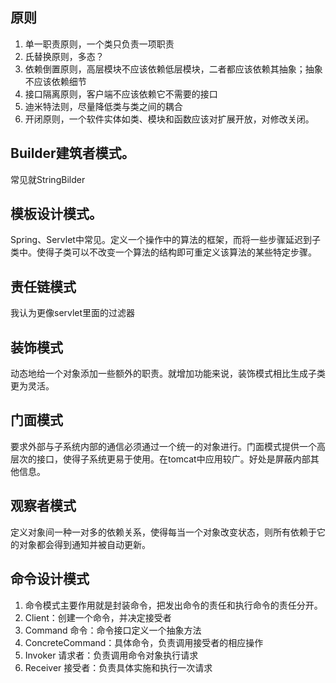 ## 原则
1. 单一职责原则，一个类只负责一项职责
2. 氏替换原则，多态？
3. 依赖倒置原则，高层模块不应该依赖低层模块，二者都应该依赖其抽象；抽象不应该依赖细节
4. 接口隔离原则，客户端不应该依赖它不需要的接口
5. 迪米特法则，尽量降低类与类之间的耦合
6. 开闭原则，一个软件实体如类、模块和函数应该对扩展开放，对修改关闭。

## Builder建筑者模式。
常见就StringBilder


## 模板设计模式。
Spring、Servlet中常见。定义一个操作中的算法的框架，而将一些步骤延迟到子类中。使得子类可以不改变一个算法的结构即可重定义该算法的某些特定步骤。

## 责任链模式
我认为更像servlet里面的过滤器

## 装饰模式
动态地给一个对象添加一些额外的职责。就增加功能来说，装饰模式相比生成子类更为灵活。

## 门面模式
要求外部与子系统内部的通信必须通过一个统一的对象进行。门面模式提供一个高层次的接口，使得子系统更易于使用。在tomcat中应用较广。好处是屏蔽内部其他信息。

## 观察者模式
定义对象间一种一对多的依赖关系，使得每当一个对象改变状态，则所有依赖于它的对象都会得到通知并被自动更新。

## 命令设计模式
1. 命令模式主要作用就是封装命令，把发出命令的责任和执行命令的责任分开。
2. Client：创建一个命令，并决定接受者
1. Command 命令：命令接口定义一个抽象方法
1. ConcreteCommand：具体命令，负责调用接受者的相应操作
1. Invoker 请求者：负责调用命令对象执行请求
1. Receiver 接受者：负责具体实施和执行一次请求
